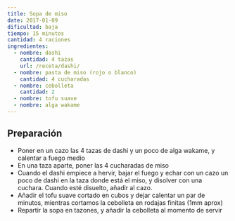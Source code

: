 ```yaml
---
title: Sopa de miso
date: 2017-01-09
dificultad: baja
tiempo: 15 minutos
cantidad: 4 raciones
ingredientes:
  - nombre: dashi
    cantidad: 4 tazas
    url: /receta/dashi/
  - nombre: pasta de miso (rojo o blanco)
    cantidad: 4 cucharadas
  - nombre: cebolleta
    cantidad: 2
  - nombre: tofu suave
  - nombre: alga wakame
---
```


## Preparación
- Poner en un cazo las 4 tazas de dashi y un poco de alga wakame, y calentar a fuego medio
- En una taza aparte, poner las 4 cucharadas de miso
- Cuando el dashi empiece a hervir, bajar el fuego y echar con un cazo un poco de dashi en la taza donde está el miso, y disolver con una cuchara. Cuando esté disuelto, añadir al cazo.
- Añadir el tofu suave cortado en cubos y dejar calentar un par de minutos, mientras cortamos la cebolleta en rodajas finitas (1mm aprox)
- Repartir la sopa en tazones, y añadir la cebolleta al momento de servir